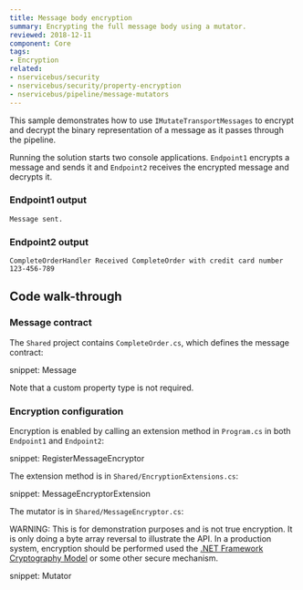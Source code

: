 ```yaml
---
title: Message body encryption
summary: Encrypting the full message body using a mutator.
reviewed: 2018-12-11
component: Core
tags:
- Encryption
related:
- nservicebus/security
- nservicebus/security/property-encryption
- nservicebus/pipeline/message-mutators
---
```



This sample demonstrates how to use `IMutateTransportMessages` to encrypt and decrypt the binary representation of a message as it passes through the pipeline.

Running the solution starts two console applications. `Endpoint1` encrypts a message and sends it and `Endpoint2` receives the encrypted message and decrypts it.

### Endpoint1 output

```
Message sent.
```

### Endpoint2 output

```
CompleteOrderHandler Received CompleteOrder with credit card number 123-456-789
```


## Code walk-through


### Message contract

The `Shared` project contains `CompleteOrder.cs`, which defines the message contract:

snippet: Message

Note that a custom property type is not required.


### Encryption configuration

Encryption is enabled by calling an extension method in `Program.cs` in both `Endpoint1` and `Endpoint2`:

snippet: RegisterMessageEncryptor

The extension method is in `Shared/EncryptionExtensions.cs`:

snippet: MessageEncryptorExtension

The mutator is in `Shared/MessageEncryptor.cs`:

WARNING: This is for demonstration purposes and is not true encryption. It is only doing a byte array reversal to illustrate the API. In a production system, encryption should be performed used the [.NET Framework Cryptography Model](https://docs.microsoft.com/en-us/dotnet/standard/security/cryptography-model) or some other secure mechanism.

snippet: Mutator
